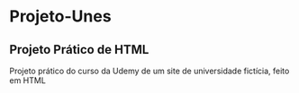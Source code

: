 # Projeto-Unes
## Projeto Prático de HTML
Projeto prático do curso da Udemy de um site de universidade fictícia, feito em HTML 
